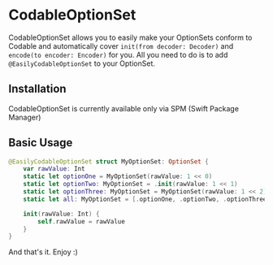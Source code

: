 # CodableOptionSet
CodableOptionSet allows you to easily make your OptionSets conform to Codable and automatically cover `init(from decoder: Decoder)` and `encode(to encoder: Encoder)` for you.
All you need to do is to add `@EasilyCodableOptionSet` to your OptionSet.

## Installation

CodableOptionSet is currently available only via SPM (Swift Package Manager)

## Basic Usage

```Swift
@EasilyCodableOptionSet struct MyOptionSet: OptionSet {
    var rawValue: Int
    static let optionOne = MyOptionSet(rawValue: 1 << 0)
    static let optionTwo: MyOptionSet = .init(rawValue: 1 << 1)
    static let optionThree: MyOptionSet = MyOptionSet(rawValue: 1 << 2)
    static let all: MyOptionSet = [.optionOne, .optionTwo, .optionThree]

    init(rawValue: Int) {
        self.rawValue = rawValue
    }
}
```

And that's it. Enjoy :)
